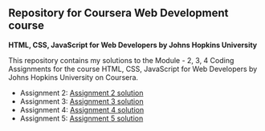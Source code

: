 ## Repository for Coursera Web Development course
**HTML, CSS, JavaScript for Web Developers by Johns Hopkins University**

This repository contains my solutions to the Module - 2, 3, 4 Coding Assignments for the course HTML, CSS, JavaScript for Web Developers by Johns Hopkins University on Coursera. 

-  Assignment 2: [Assignment 2 solution](https://vidtho.github.io/Coursera-webdev/mod2-solution/)
-  Assignment 3: [Assignment 3 solution](https://vidtho.github.io/Coursera-webdev/mod3-solution/)
-  Assignment 4: [Assignment 4 solution](https://vidtho.github.io/Coursera-webdev/mod4-solution/)
-  Assignment 5: [Assignment 5 solution](https://vidtho.github.io/Coursera-webdev/mod5-solution/)
